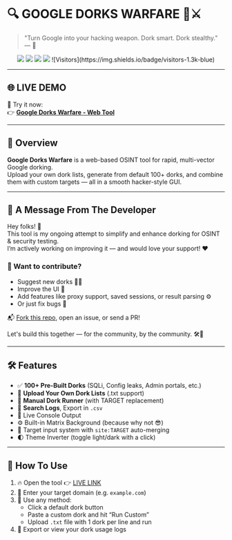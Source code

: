 
# 🔍 GOOGLE DORKS WARFARE 🧠⚔️

> "Turn Google into your hacking weapon. Dork smart. Dork stealthy." — 🦅

<p align="center">
  <img src="https://img.shields.io/badge/License-MIT-green.svg" />
  
  <img src="https://img.shields.io/github/stars/mr-binu-bb/Google-Dorks-Warfare?style=social" />
  
  <img src="https://img.shields.io/github/forks/mr-binu-bb/Google-Dorks-Warfare?style=social" />
  
  <img src="https://img.shields.io/github/last-commit/mr-binu-bb/Google-Dorks-Warfare" />
   ![Visitors](https://img.shields.io/badge/visitors-1.3k-blue)

  
</p>

---

## 🌐 LIVE DEMO

🚀 Try it now:  
👉 [**Google Dorks Warfare - Web Tool**](https://mr-binu-bb.github.io/Google-Dorks-Warfare/)

---

## 🚀 Overview

**Google Dorks Warfare** is a web-based OSINT tool for rapid, multi-vector Google dorking.  
Upload your own dork lists, generate from default 100+ dorks, and combine them with custom targets — all in a smooth hacker-style GUI.

---

## 💬 A Message From The Developer

Hey folks! 👋  
This tool is my ongoing attempt to simplify and enhance dorking for OSINT & security testing.  
I’m actively working on improving it — and would love your support! ❤️

### 🙌 Want to contribute?

- Suggest new dorks 🕵️‍♂️  
- Improve the UI 🎨  
- Add features like proxy support, saved sessions, or result parsing ⚙️  
- Or just fix bugs 🐛  

📬 [Fork this repo](https://github.com/mr-binu-bb/Google-Dorks-Warfare), open an issue, or send a PR!

Let's build this together — for the community, by the community. 🛠️🦅

---

## 🛠️ Features

- ✅ **100+ Pre-Built Dorks** (SQLi, Config leaks, Admin portals, etc.)
- 📁 **Upload Your Own Dork Lists** (.txt support)
- 🧠 **Manual Dork Runner** (with TARGET replacement)
- 🧾 **Search Logs**, Export in `.csv`
- 🧬 Live Console Output
- ⚙️ Built-in Matrix Background (because why not 😎)
- 🎯 Target input system with `site:TARGET` auto-merging
- 🌓 Theme Inverter (toggle light/dark with a click)

---

## 🧩 How To Use

1. 🔥 Open the tool 👉 [LIVE LINK](https://mr-binu-bb.github.io/Google-Dorks-Warfare/)
2. 🎯 Enter your target domain (e.g. `example.com`)
3. 🧠 Use any method:
   - Click a default dork button
   - Paste a custom dork and hit “Run Custom”
   - Upload `.txt` file with 1 dork per line and run
4. 📁 Export or view your dork usage logs



